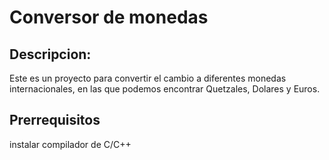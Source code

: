 # Conversor de monedas
## Descripcion: 
Este es un proyecto para convertir el cambio a diferentes monedas internacionales, en las que podemos encontrar Quetzales, Dolares y Euros. 

## Prerrequisitos 
instalar compilador de C/C++
